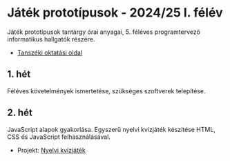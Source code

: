 # Játék prototípusok - 2024/25 I. félév
Játék prototípusok tantárgy órai anyagai, 5. féléves programtervező informatikus hallgatók részére. 

- [Tanszéki oktatási oldal](https://edu.iit.uni-miskolc.hu/tanszek:oktatas:jatek_prototipusok:jatek_prototipusok)

## 1. hét
Féléves követelmények ismertetése, szükséges szoftverek telepítése.

## 2. hét
JavaScript alapok gyakorlása. Egyszerű nyelvi kvízjáték készítése HTML, CSS és JavaScript felhasználásával. 

- Projekt: [Nyelvi kvízjáték](https://github.com/aron123/jatek-prototipusok-2024/blob/main/language-quiz/)

